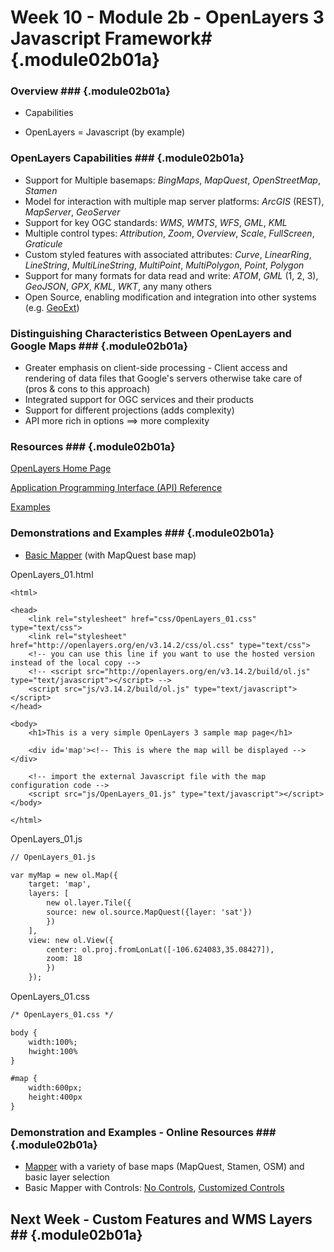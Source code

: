 <!---------------------------------------------------------------------------->
<!-- Week 10 ----------------------------------------------------------------->
<!-- Lecture 02 b 01 a ------------------------------------------------------->
<!-- Web-based Mapping Clients------------------------------------------------>
<!-- OpenLayers Javascript Framework------------------------------------------>
<!---------------------------------------------------------------------------->
 

# Week 10 - Module 2b - OpenLayers 3 Javascript Framework# {.module02b01a}

### Overview ###  {.module02b01a}

* Capabilities

* OpenLayers = Javascript (by example)


### OpenLayers Capabilities ###  {.module02b01a}

* Support for Multiple basemaps: _BingMaps_, _MapQuest_, _OpenStreetMap_, _Stamen_
* Model for interaction with multiple map server platforms: _ArcGIS_ (REST),  _MapServer_, _GeoServer_
* Support for key OGC standards: _WMS_, _WMTS_, _WFS_, _GML_, _KML_
* Multiple control types: _Attribution_, _Zoom_, _Overview_, _Scale_, _FullScreen_, _Graticule_
* Custom styled features with associated attributes: _Curve_, _LinearRing_, _LineString_, _MultiLineString_, _MultiPoint_, _MultiPolygon_, _Point_, _Polygon_
* Support for many formats for data read and write: _ATOM_, _GML_ (1, 2, 3), _GeoJSON_, _GPX_, _KML_, _WKT_, any many others
* Open Source, enabling modification and integration into other systems (e.g. [GeoExt](http://geoext.org/))


### Distinguishing Characteristics Between OpenLayers and Google Maps ###  {.module02b01a}

* Greater emphasis on client-side processing - Client access and rendering of data files that Google's servers otherwise take care of (pros & cons to this approach)
* Integrated support for OGC services and their products
* Support for different projections (adds complexity)
* API more rich in options ==> more complexity


### Resources ###  {.module02b01a}

[OpenLayers Home Page](http://openlayers.org/)

[Application Programming Interface (API) Reference](http://openlayers.org/en/v3.14.2/apidoc/index.html)

[Examples](http://openlayers.org/en/v3.14.2/examples/)

### Demonstrations and Examples ###  {.module02b01a}

* [Basic Mapper](sample-files/OpenLayers/OpenLayers_01.html) (with MapQuest base map)

<div class="codeTable">

OpenLayers_01.html

~~~~~~~~~~ {#OpenLayers_01_demo .html .numberLines}
<html>

<head>
	<link rel="stylesheet" href="css/OpenLayers_01.css" type="text/css">
	<link rel="stylesheet" href="http://openlayers.org/en/v3.14.2/css/ol.css" type="text/css">
    <!-- you can use this line if you want to use the hosted version instead of the local copy -->
	<!-- <script src="http://openlayers.org/en/v3.14.2/build/ol.js" type="text/javascript"></script> -->
	<script src="js/v3.14.2/build/ol.js" type="text/javascript"></script>
</head>

<body>
	<h1>This is a very simple OpenLayers 3 sample map page</h1>

	<div id='map'><!-- This is where the map will be displayed --></div>

	<!-- import the external Javascript file with the map configuration code -->
	<script src="js/OpenLayers_01.js" type="text/javascript"></script>
</body>

</html>
~~~~~~~~~~

OpenLayers_01.js

~~~~~~~~~~ {.html .numberLines}
// OpenLayers_01.js

var myMap = new ol.Map({
	target: 'map',
	layers: [
  		new ol.layer.Tile({
		source: new ol.source.MapQuest({layer: 'sat'})
  		})
	],
	view: new ol.View({
		center: ol.proj.fromLonLat([-106.624083,35.08427]),
		zoom: 18
		})
	});

~~~~~~~~~~

OpenLayers_01.css

~~~~~~~~~~ {.html .numberLines}
/* OpenLayers_01.css */

body {
	width:100%;
	hwight:100%
}

#map {
	width:600px;
	height:400px
}
~~~~~~~~~~

</div>


### Demonstration and Examples - Online Resources ###  {.module02b01a}
* [Mapper](sample-files/OpenLayers/OpenLayers_02_basemaps.html) with a variety of base maps (MapQuest, Stamen, OSM) and basic layer selection
* Basic Mapper with Controls: [No Controls](sample-files/OpenLayers/OpenLayers_01_noControls.html), [Customized Controls](sample-files/OpenLayers/OpenLayers_01_controlArray.html)


## Next Week - Custom Features and WMS Layers ##  {.module02b01a}

